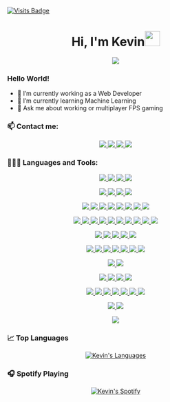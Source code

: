 [![Visits Badge](https://badges.pufler.dev/visits/Kalevins/Kalevins)](https://badges.pufler.dev/visits/Kalevins/Kalevins)
<h1 align="center"><b>Hi, I'm Kevin</b><img src="https://media.giphy.com/media/hvRJCLFzcasrR4ia7z/giphy.gif" width="35"></h1>
<p align="center">
  <a href="https://github.com/DenverCoder1/readme-typing-svg"><img src="https://readme-typing-svg.herokuapp.com?font=Time+New+Roman&color=orange&size=25&center=true&vCenter=true&width=700&height=100&lines=Frontend+Developer;Backend+Developer;Software+Developer;Electronics+and+Telecommunications+Engineer"></a>
</p>

### Hello World!

  - 🔭 I’m currently working as a Web Developer
  - 🌱 I’m currently learning Machine Learning
  - 💬 Ask me about working or multiplayer FPS gaming
<!--
  - 😄 Pronouns: He / Him
  - ⚡ Fun fact: My name is an anagram of "I Play Data"
-->
### 📫 Contact me:

<p align="center">
  <a href="https://www.linkedin.com/in/kalevin" target="_blank">
    <img src="https://img.shields.io/badge/Linkedin-blue?style=for-the-badge&logo=linkedin&logoColor=white" t=mail />
  </a>
  <a href="https://www.instagram.com/kalevins/" target="_blank">
    <img src="https://img.shields.io/badge/Instagram-red?style=for-the-badge&logo=instagram&logoColor=white" t=mail />
  </a>
  <a href="mailto:kevinmunoz01@hotmail.com" target="_blank">
    <img src="https://img.shields.io/badge/Email-blue?style=for-the-badge&logo=maildotru&logoColor=white" t=mail />
  </a>
  <a href="https://steamcommunity.com/profiles/76561198075714144/" target="_blank">
    <img src="https://img.shields.io/badge/Steam-black?style=for-the-badge&logo=steam&logoColor=white" t=mail />
  </a>
</p>

### 👨🏻‍💻 Languages and Tools:

<!-- Languages -->
<p align="center">
  <!-- JavaScript -->
  <a href="https://developer.mozilla.org/en-US/docs/Web/JavaScript" target="_blank">
    <img src="https://img.shields.io/badge/JavaScript-F7DF1E?style=for-the-badge&logo=javascript&logoColor=black" t=mail />
  </a>
  <!-- TypeScript -->
  <a href="https://www.typescriptlang.org/" target="_blank">
    <img src="https://img.shields.io/badge/TypeScript-3178C6?style=for-the-badge&logo=typescript&logoColor=white" t=mail />
  </a>
  <!-- Python -->
  <a href="https://www.python.org/" target="_blank">
    <img src="https://img.shields.io/badge/Python-3776AB?style=for-the-badge&logo=python&logoColor=white" t=mail />
  </a>
  <!-- C++ -->
  <a href="https://isocpp.org/" target="_blank">
    <img src="https://img.shields.io/badge/C++-00599C?style=for-the-badge&logo=c%2B%2B&logoColor=white" t=mail />
  </a>
</p>

<!-- Frameworks -->
<p align="center">
  <!-- React -->
  <a href="https://react.dev/" target="_blank">
    <img src="https://img.shields.io/badge/React-61DAFB?style=for-the-badge&logo=react&logoColor=black" t=mail />
  </a>
  <!-- Angular -->
  <a href="https://angular.io/" target="_blank">
    <img src="https://img.shields.io/badge/Angular-0F0F11?style=for-the-badge&logo=angular&logoColor=white" t=mail />
  </a>
  <!-- Nextjs -->
  <a href="https://nextjs.org/" target="_blank">
    <img src="https://img.shields.io/badge/Nextjs-000000?style=for-the-badge&logo=next.js&logoColor=white" t=mail />
  </a>
  <!-- Node.js -->
  <a href="https://nodejs.org/" target="_blank">
    <img src="https://img.shields.io/badge/Node.js-5FA04E?style=for-the-badge&logo=node.js&logoColor=white" t=mail />
  </a>
</p>

<!-- Frontend -->
<p align="center">
  <!-- HTML -->
  <a href="https://developer.mozilla.org/en-US/docs/Web/HTML" target="_blank">
    <img src="https://img.shields.io/badge/HTML-E34F26?style=for-the-badge&logo=html5&logoColor=white" t=mail />
  </a>
  <!-- CSS -->
  <a href="https://developer.mozilla.org/en-US/docs/Web/CSS" target="_blank">
    <img src="https://img.shields.io/badge/CSS-1572B6?style=for-the-badge&logo=css3&logoColor=white" t=mail />
  </a>
  <!-- SASS -->
  <a href="https://sass-lang.com/" target="_blank">
    <img src="https://img.shields.io/badge/SASS-CC6699?style=for-the-badge&logo=sass&logoColor=white" t=mail />
  </a>
  <!-- Styled Components -->
  <a href="https://styled-components.com/" target="_blank">
    <img src="https://img.shields.io/badge/Styled_Components-DB7093?style=for-the-badge&logo=styled-components&logoColor=white" t=mail />
  </a>
  <!-- Tailwind CSS -->
  <a href="https://tailwindcss.com/" target="_blank">
    <img src="https://img.shields.io/badge/Tailwind_CSS-06B6D4?style=for-the-badge&logo=tailwind-css&logoColor=white" t=mail />
  </a>
  <!-- Material UI -->
  <a href="https://material-ui.com/" target="_blank">
    <img src="https://img.shields.io/badge/Material_UI-007FFF?style=for-the-badge&logo=mui&logoColor=white" t=mail />
  </a>
  <!-- Bootstrap -->
  <a href="https://getbootstrap.com/" target="_blank">
    <img src="https://img.shields.io/badge/Bootstrap-7952B3?style=for-the-badge&logo=bootstrap&logoColor=white" t=mail />
  </a>
  <!-- Shadcn UI -->
  <a href="https://ui.shadcn.com/" target="_blank">
    <img src="https://img.shields.io/badge/Shadcn_UI-000000?style=for-the-badge&logo=shadcnui&logoColor=white" t=mail />
  </a>
</p>

<!-- Libraries -->
<p align="center">
  <!-- Vite -->
  <a href="https://vitejs.dev/" target="_blank">
    <img src="https://img.shields.io/badge/Vite-646CFF?style=for-the-badge&logo=vite&logoColor=white" t=mail />
  </a>
  <!-- Redux -->
  <a href="https://redux.js.org/" target="_blank">
    <img src="https://img.shields.io/badge/Redux-764ABC?style=for-the-badge&logo=redux&logoColor=white" t=mail />
  </a>
  <!-- Zustand -->
  <a href="https://zustand.surge.sh/" target="_blank">
    <img src="https://img.shields.io/badge/Zustand-000000?style=for-the-badge&logo=zustand&logoColor=white" t=mail />
  </a>
  <!-- Chart.js -->
  <a href="https://www.chartjs.org/" target="_blank">
    <img src="https://img.shields.io/badge/Chart.js-FF6384?style=for-the-badge&logo=chart.js&logoColor=white" t=mail />
  </a>
  <!-- Framer Motion -->
  <a href="https://www.framer.com/motion/" target="_blank">
    <img src="https://img.shields.io/badge/Framer_Motion-0055FF?style=for-the-badge&logo=framer&logoColor=white" t=mail />
  </a>
  <!-- i18next -->
  <a href="https://www.i18next.com/" target="_blank">
    <img src="https://img.shields.io/badge/i18next-26A69A?style=for-the-badge&logo=i18next&logoColor=white" t=mail />
  </a>
  <!-- React Hook Form -->
  <a href="https://react-hook-form.com/" target="_blank">
    <img src="https://img.shields.io/badge/React_Hook_Form-EC5990?style=for-the-badge&logo=react-hook-form&logoColor=white" t=mail />
  </a>
  <!-- React Router -->
  <a href="https://reactrouter.com/" target="_blank">
    <img src="https://img.shields.io/badge/React_Router-CA4245?style=for-the-badge&logo=react-router&logoColor=white" t=mail />
  </a>
  <!-- Opencv -->
  <a href="https://opencv.org/" target="_blank">
    <img src="https://img.shields.io/badge/OpenCV-5C3EE8?style=for-the-badge&logo=opencv&logoColor=white" t=mail />
  </a>
  <!-- Doxygen -->
  <a href="https://www.doxygen.nl/index.html" target="_blank">
    <img src="https://img.shields.io/badge/Doxygen-2C4AA8?style=for-the-badge&logo=doxygen&logoColor=white" t=mail />
  </a>
</p>

<!-- Testing -->
<p align="center">
  <!-- Vitest -->
  <a href="https://vitest.dev/" target="_blank">
    <img src="https://img.shields.io/badge/Vitest-6E9F18?style=for-the-badge&logo=vitest&logoColor=white" t=mail />
  </a>
  <!-- Jest -->
  <a href="https://jestjs.io/" target="_blank">
    <img src="https://img.shields.io/badge/Jest-C21325?style=for-the-badge&logo=jest&logoColor=white" t=mail />
  </a>
  <!-- Karma -->
  <a href="https://karma-runner.github.io/latest/index.html" target="_blank">
    <img src="https://img.shields.io/badge/Karma-61DAFB?style=for-the-badge&logo=karma&logoColor=white" t=mail />
  </a>
  <!-- MWS -->
  <a href="https://mswjs.io/" target="_blank">
    <img src="https://img.shields.io/badge/MWS-000000?style=for-the-badge&logo=msw&logoColor=white" t=mail />
  </a>
  <!-- Postman -->
  <a href="https://www.postman.com/" target="_blank">
    <img src="https://img.shields.io/badge/Postman-FF6C37?style=for-the-badge&logo=postman&logoColor=white" t=mail />
  </a>
</p>

<!-- Backend -->
<p align="center">
  <!-- Express -->
  <a href="https://expressjs.com/" target="_blank">
    <img src="https://img.shields.io/badge/Express-000000?style=for-the-badge&logo=express&logoColor=white" t=mail />
  </a>
  <!-- Firebase -->
  <a href="https://firebase.google.com/" target="_blank">
    <img src="https://img.shields.io/badge/Firebase-DD2C00?style=for-the-badge&logo=firebase&logoColor=white" t=mail />
  </a>
  <!-- Supabase -->
  <a href="https://supabase.io/" target="_blank">
    <img src="https://img.shields.io/badge/Supabase-3FCF8E?style=for-the-badge&logo=supabase&logoColor=white" t=mail />
  </a>
  <!-- Auth0 -->
  <a href="https://auth0.com/" target="_blank">
    <img src="https://img.shields.io/badge/Auth0-EB5424?style=for-the-badge&logo=auth0&logoColor=white" t=mail />
  </a>
  <!-- Prisma -->
  <a href="https://www.prisma.io/" target="_blank">
    <img src="https://img.shields.io/badge/Prisma-2D3748?style=for-the-badge&logo=prisma&logoColor=white" t=mail />
  </a>
  <!-- GraphQL -->
  <a href="https://graphql.org/" target="_blank">
    <img src="https://img.shields.io/badge/GraphQL-E10098?style=for-the-badge&logo=graphql&logoColor=white" t=mail />
  </a>
  <!-- Apollo GraphQL -->
  <a href="https://www.apollographql.com/" target="_blank">
    <img src="https://img.shields.io/badge/Apollo_GraphQL-311C87?style=for-the-badge&logo=apollo-graphql&logoColor=white" t=mail />
  </a>
</p>

<!-- QA -->
<p align="center">
  <!-- OWASP ZAP -->
  <a href="https://www.zaproxy.org/" target="_blank">
    <img src="https://img.shields.io/badge/OWASP_ZAP-000000?style=for-the-badge&logo=owasp&logoColor=white" t=mail />
  </a>
  <!-- SonarQube -->
  <a href="https://www.sonarqube.org/" target="_blank">
    <img src="https://img.shields.io/badge/SonarQube-4E9BCD?style=for-the-badge&logo=sonarqube&logoColor=white" t=mail />
  </a>
</p>

<!-- Version Control -->
<p align="center">
  <!-- Git -->
  <a href="https://git-scm.com/" target="_blank">
    <img src="https://img.shields.io/badge/Git-F05032?style=for-the-badge&logo=git&logoColor=white" t=mail />
  </a>
  <!-- GitHub -->
  <a href="https://github.com/" target="_blank">
    <img src="https://img.shields.io/badge/GitHub-181717?style=for-the-badge&logo=github&logoColor=white" t=mail />
  </a>
  <!-- Bitbucket -->
  <a href="https://bitbucket.org/" target="_blank">
    <img src="https://img.shields.io/badge/Bitbucket-0052CC?style=for-the-badge&logo=bitbucket&logoColor=white" t=mail />
  </a>
  <!-- GitHub Copilot -->
  <a href="https://copilot.github.com/" target="_blank">
    <img src="https://img.shields.io/badge/GitHub_Copilot-000000?style=for-the-badge&logo=githubcopilot&logoColor=white" t=mail />
  </a>
</p>

<!-- Cloud -->
<p align="center">
  <!-- AWS -->
  <a href="https://aws.amazon.com/" target="_blank">
    <img src="https://img.shields.io/badge/AWS-232F3E?style=for-the-badge&logo=amazonwebservices&logoColor=white" t=mail />
  </a>
  <!-- Azure -->
  <a href="https://azure.microsoft.com/" target="_blank">
    <img src="https://img.shields.io/badge/Azure-0089D6?style=for-the-badge&logo=microsoftazure&logoColor=white" t=mail />
  </a>
  <!-- Vercel -->
  <a href="https://vercel.com/" target="_blank">
    <img src="https://img.shields.io/badge/Vercel-000000?style=for-the-badge&logo=vercel&logoColor=white" t=mail />
  </a>
  <!-- GitHub Pages -->
  <a href="https://pages.github.com/" target="_blank">
    <img src="https://img.shields.io/badge/GitHub_Pages-181717?style=for-the-badge&logo=github&logoColor=white" t=mail />
  </a>
  <!-- Docker -->
  <a href="https://www.docker.com/" target="_blank">
    <img src="https://img.shields.io/badge/Docker-2496ED?style=for-the-badge&logo=docker&logoColor=white" t=mail />
  </a>
  <!-- Kubernetes -->
  <a href="https://kubernetes.io/" target="_blank">
    <img src="https://img.shields.io/badge/Kubernetes-326CE5?style=for-the-badge&logo=kubernetes&logoColor=white" t=mail />
  </a>
  <!-- Nginx -->
  <a href="https://www.nginx.com/" target="_blank">
    <img src="https://img.shields.io/badge/Nginx-009639?style=for-the-badge&logo=nginx&logoColor=white" t=mail />
  </a>
</p>

<!-- Operating Systems -->
<p align="center">
  <!-- Windows -->
  <a href="https://www.microsoft.com/en-us/windows" target="_blank">
    <img src="https://img.shields.io/badge/Windows-0078D6?style=for-the-badge&logo=windows&logoColor=white" t=mail />
  </a>
  <!-- Linux -->
  <a href="https://www.linux.org/" target="_blank">
    <img src="https://img.shields.io/badge/Linux-FCC624?style=for-the-badge&logo=linux&logoColor=black" t=mail />
  </a>
</p>

<!-- Design -->
<p align="center">
  <!-- Figma -->
  <a href="https://www.figma.com/" target="_blank">
    <img src="https://img.shields.io/badge/Figma-F24E1E?style=for-the-badge&logo=figma&logoColor=white" t=mail />
  </a>
</p>

### 📈 Top Languages
<p align="center">
  <a href="https://github.com/kevinmuz55">
    <img align="center" src="https://github-readme-stats.vercel.app/api/top-langs/?username=Kalevins&layout=compact&theme=dark&show_icons=true" alt="Kevin's Languages" />
  </a>
</p>

### 🎧 Spotify Playing
<p align="center">
  <a href="https://open.spotify.com/user/kevinmuz55?si=2339bc52b23e4541">
    <img src="https://spotify-github-profile.kittinanx.com/api/view?uid=kevinmuz55&cover_image=true&theme=default&show_offline=false&background_color=121212&interchange=false&bar_color=ffffff" alt="Kevin's Spotify" />
  </a>
</p>
<!--
**kevinmuz55/kevinmuz55** is a ✨ _special_ ✨ repository because its `README.md` (this file) appears on your GitHub profile.

Here are some ideas to get you started:

- 🔭 I’m currently working on ...
- 🌱 I’m currently learning ...
- 👯 I’m looking to collaborate on ...
- 🤔 I’m looking for help with ...
- 💬 Ask me about ...
- 📫 How to reach me: ...
- 😄 Pronouns: ...
- ⚡ Fun fact: ...
-->
